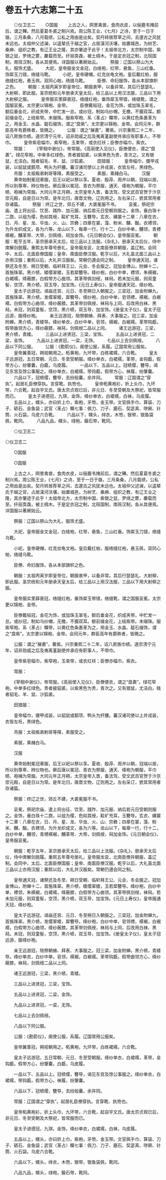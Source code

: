 # 卷五十六志第二十五

　　◎仪卫志二 　　○国服 　　上古之人，网罟禽兽，食肉衣皮，以俪鹿韦掩前后，谓之鞸。然后夏葛冬裘之制兴焉。周公陈王业，《七月》之诗，至于一日于貉，三月条桑，八月载绩，公私之用由是出矣。契丹转居荐草之间，去邃古之风犹未远也。太祖仲父述澜，以遥辇氏于越之官，占居潢河沃壤，始置城邑，为树艺、桑麻、组织之教，有辽王业之隆，其亦肇迹于此乎！太祖帝北方，太宗制中国，紫银之鼠，罗绮之篚，麇载而至。纤丽耎毳，被土绸木。于是定衣冠之制，北班国制，南班汉制，各从其便焉。详国服以著厥始云。 　　祭服：辽国以祭山为大礼，服饰尤盛。 　　大祀，皇帝服金文金冠，白绫袍，红带，悬鱼，三山红垂。饰犀玉刀错，络缝乌靴。 　　小祀，皇帝硬帽，红克丝龟文袍。皇后戴红帕，服络缝红袍，悬玉佩，双同心帕，络缝乌靴。 　　臣僚、命妇服饰，各从本部旗帜之色。 　　朝服：太祖丙寅岁即皇帝位，朝服衷甲，以备非常。其后行瑟瑟礼、大射柳，即此服。圣宗统和元年册承天皇太后，给三品以上用汉法服，三品以下用大射柳之服。 　　皇帝服实里薛衰冠，络缝红袍，垂饰犀玉带错，络缝靴，谓之国服衮冕。太宗更以锦袍、金带。 　　臣僚戴毡冠，金花为饰，或加珠玉翠毛，额后垂金花，织成夹带，中贮发一总。或纱冠，制如乌纱帽，无檐，不擫双耳。额前缀金花，上结紫带。末缀珠。服紫窄袍、系〈革占〉鞢带，以黄红色条裹革为之，用金玉、水晶、靛石缀饰，谓之“盘紫”。太宗更以锦袍、金带。会同元年，群臣高年有爵秩者，皆赐之。 　　公服：谓之“展裹”，著紫。兴宗重熙二十二年，诏八房族巾帻。道宗清宁元年，诏非勋戚之后及夷离堇副使并承应有职事人，不带巾。 　　皇帝紫皂幅巾，紫窄袍，玉束带，或衣红袄；臣僚亦幅巾，紫衣。 　　常服： 　　《宰相中谢仪》，帝常服。《高丽使入见仪》，臣僚便衣，谓之“盘裹”。绿花窄袍，中单多红绿色。贵者披貂裘，以紫黑色为贵，青次之。又有银鼠，尤洁白。贱者貂毛、羊、鼠、沙狐裘。 　　田猎服： 　　皇帝幅巾，擐甲戎装，以貂鼠或鹅项、鸭头为扞腰。蕃汉诸司使以上并戎装，衣皆左衽，黑绿色。 　　吊服：太祖叛弟剌哥等降，素服受之。 　　素服，乘赭白马。 　　汉服 　　黄帝始制冕冠章服，后王以祀以祭以享。夏收、殷冔、周弁以朝，冠端以居，所以别尊卑、辨仪物也。厥后唐以冕冠、青衣为祭服，通天、绛袍为朝服，平巾帻、袍襕为常服。大同元年正月朔，太宗皇帝入晋，备法驾，受文武百官贺于汴京崇元殿，自是日以为常。是年北归，唐晋文物，辽则用之。左右采订，摭其常用者存诸篇。 　　祭服：终辽之世，郊丘不建，大裘冕服不书。 　　衮冕，祭祀宗庙、遣上将出征、饮至、践阼、加元服、纳后若元日受朝则服之。金饰，垂白珠十二旒，以组为缨，色如其绶，黈纩充耳，玉簪导。玄衣、纁裳十二章：八章在衣，日、月、星、龙、华虫、火、山、宗彝；四章在裳，藻、粉米、黼、黻。衣褾领，为升龙织成文，各为六等。龙山以下，每章一行，行十二，白纱中单，黼领，青褾襈裾，黼革带、大带，剑佩绶，舄加金饰。《元日朝会仪》，皇帝服衮冕。 　　朝服：乾亨五年，圣宗册承天太后，给三品以上法服。《杂礼》，册承天太后仪，侍中席解剑脱履。重熙五年尊号册礼，皇帝服龙衮，北南臣僚并朝服，盖辽制。会同中，太后、北面臣僚国服；皇帝、南面臣僚汉服。乾亨以后，大礼虽北面三品以上亦用汉服；重熙以后，大礼并汉服矣。常朝仍遵会同之制。 　　皇帝通天冠，诸祭还及冬至、朔日受朝、临轩拜王公、元会、冬会服之。冠加金博山，附蝉十二，首施珠翠。黑介帻，緌缨翠緌，玉若犀簪导。绛纱袍，白纱中单，褾领，朱襈裾，白裙襦，绛蔽膝，白假带方心曲领。其革带佩剑绶，袜舄。若未加元服，则双童髻，空顶，黑介帻，双玉导，加宝饰。《元日上寿仪》，皇帝服通天冠，绛纱袍。 　　皇太子远游冠，谒庙还宫、元日、冬至朔日入朝服之。三梁冠，加金附蝉九，首施珠翠。黑介帻，发缨翠緌，犀簪导。绛纱袍，白纱中单，皂领褾，襈裾，白裾襦，白假带方心曲领，绛纱蔽膝。其革带剑佩绶，袜舄与上同，后改用白袜、黑舄。未冠，则双童髻，空顶，黑介帻，双玉导，加宝饰。《册皇太子仪》，皇太子冠远游，服绛纱袍。 　　亲王远游冠，陪祭朝飨、拜表、大事服之。冠三梁，加金附蝉。黑介帻，青緌导。绛纱单衣，白纱中单，皂领，襈裾，白裾襦。革带钩甗，假带曲领方心，绛纱蔽膝，袜舄，剑佩绶二品以上同。 　　诸王远游冠，三梁，黑介帻，青緌。 　　三品以上进贤冠，三梁，宝饰。 　　五品以上进贤冠，二梁，金饰。 　　九品以上进贤冠，一梁，无饰。 　　七品以上去剑佩绶。 　　八品以下同公服。 　　公服：《勘箭仪》，阁使公服，系履。辽国常用公服矣。 　　皇帝翼善冠，朔视朝用之。柘黄袍，九环带，白练裙襦，六合靴。 　　皇太子远游冠，五日常朝、元日、冬至受朝服。绛纱单衣，白裙襦，革带，金钩甗，假带方心，纷鞶囊，白甗，乌皮履。 　　一品以下、五品以上。冠帻缨，簪导，谒见东宫及馀公事服之。绛纱单衣，白裙襦，带钩甗，假带方心，袜履，纷鞶囊。 　　六品以下，冠帻缨，簪导，去纷般囊，余并同。 　　常服：辽国谓之“穿执”。起居礼臣僚穿执。言穿靴、执笏也。 　　皇帝柘黄袍衫，折上头巾，九环带，六合靴，起自宇文氏。唐太宗贞观已后，非元日、冬至受朝及大祭祀，皆常服而已。 　　皇太子进德冠，九琪，金饰，绛纱单衣，白裙襦，白袜，乌皮履。 　　五品以上，幞头，亦曰折上巾，紫袍，牙笏，金玉带。文官佩手巾、算袋、刀子、砺石、金鱼袋；武官〈革占〉鞢七事：佩刀、刀子、磨石、契苾真、哕厥、针筒、火石袋。乌皮六合靴。 　　六品以下，幞头，绯衣，木笏，银带，银鱼袋佩，靴同。 　　八品九品，幞头，绿袍，鍮石带，靴同。

　　◎仪卫志二

◎仪卫志二

　　○国服

　　○国服

　　上古之人，网罟禽兽，食肉衣皮，以俪鹿韦掩前后，谓之鞸。然后夏葛冬裘之制兴焉。周公陈王业，《七月》之诗，至于一日于貉，三月条桑，八月载绩，公私之用由是出矣。契丹转居荐草之间，去邃古之风犹未远也。太祖仲父述澜，以遥辇氏于越之官，占居潢河沃壤，始置城邑，为树艺、桑麻、组织之教，有辽王业之隆，其亦肇迹于此乎！太祖帝北方，太宗制中国，紫银之鼠，罗绮之篚，麇载而至。纤丽耎毳，被土绸木。于是定衣冠之制，北班国制，南班汉制，各从其便焉。详国服以著厥始云。

　　祭服：辽国以祭山为大礼，服饰尤盛。

　　大祀，皇帝服金文金冠，白绫袍，红带，悬鱼，三山红垂。饰犀玉刀错，络缝乌靴。

　　小祀，皇帝硬帽，红克丝龟文袍。皇后戴红帕，服络缝红袍，悬玉佩，双同心帕，络缝乌靴。

　　臣僚、命妇服饰，各从本部旗帜之色。

　　朝服：太祖丙寅岁即皇帝位，朝服衷甲，以备非常。其后行瑟瑟礼、大射柳，即此服。圣宗统和元年册承天皇太后，给三品以上用汉法服，三品以下用大射柳之服。

　　皇帝服实里薛衰冠，络缝红袍，垂饰犀玉带错，络缝靴，谓之国服衮冕。太宗更以锦袍、金带。

　　臣僚戴毡冠，金花为饰，或加珠玉翠毛，额后垂金花，织成夹带，中贮发一总。或纱冠，制如乌纱帽，无檐，不擫双耳。额前缀金花，上结紫带。末缀珠。服紫窄袍、系〈革占〉鞢带，以黄红色条裹革为之，用金玉、水晶、靛石缀饰，谓之“盘紫”。太宗更以锦袍、金带。会同元年，群臣高年有爵秩者，皆赐之。

　　公服：谓之“展裹”，著紫。兴宗重熙二十二年，诏八房族巾帻。道宗清宁元年，诏非勋戚之后及夷离堇副使并承应有职事人，不带巾。

　　皇帝紫皂幅巾，紫窄袍，玉束带，或衣红袄；臣僚亦幅巾，紫衣。

　　常服：

　　《宰相中谢仪》，帝常服。《高丽使入见仪》，臣僚便衣，谓之“盘裹”。绿花窄袍，中单多红绿色。贵者披貂裘，以紫黑色为贵，青次之。又有银鼠，尤洁白。贱者貂毛、羊、鼠、沙狐裘。

　　田猎服：

　　皇帝幅巾，擐甲戎装，以貂鼠或鹅项、鸭头为扞腰。蕃汉诸司使以上并戎装，衣皆左衽，黑绿色。

　　吊服：太祖叛弟剌哥等降，素服受之。

　　素服，乘赭白马。

　　汉服

　　黄帝始制冕冠章服，后王以祀以祭以享。夏收、殷冔、周弁以朝，冠端以居，所以别尊卑、辨仪物也。厥后唐以冕冠、青衣为祭服，通天、绛袍为朝服，平巾帻、袍襕为常服。大同元年正月朔，太宗皇帝入晋，备法驾，受文武百官贺于汴京崇元殿，自是日以为常。是年北归，唐晋文物，辽则用之。左右采订，摭其常用者存诸篇。

　　祭服：终辽之世，郊丘不建，大裘冕服不书。

　　衮冕，祭祀宗庙、遣上将出征、饮至、践阼、加元服、纳后若元日受朝则服之。金饰，垂白珠十二旒，以组为缨，色如其绶，黈纩充耳，玉簪导。玄衣、纁裳十二章：八章在衣，日、月、星、龙、华虫、火、山、宗彝；四章在裳，藻、粉米、黼、黻。衣褾领，为升龙织成文，各为六等。龙山以下，每章一行，行十二，白纱中单，黼领，青褾襈裾，黼革带、大带，剑佩绶，舄加金饰。《元日朝会仪》，皇帝服衮冕。

　　朝服：乾亨五年，圣宗册承天太后，给三品以上法服。《杂礼》，册承天太后仪，侍中席解剑脱履。重熙五年尊号册礼，皇帝服龙衮，北南臣僚并朝服，盖辽制。会同中，太后、北面臣僚国服；皇帝、南面臣僚汉服。乾亨以后，大礼虽北面三品以上亦用汉服；重熙以后，大礼并汉服矣。常朝仍遵会同之制。

　　皇帝通天冠，诸祭还及冬至、朔日受朝、临轩拜王公、元会、冬会服之。冠加金博山，附蝉十二，首施珠翠。黑介帻，緌缨翠緌，玉若犀簪导。绛纱袍，白纱中单，褾领，朱襈裾，白裙襦，绛蔽膝，白假带方心曲领。其革带佩剑绶，袜舄。若未加元服，则双童髻，空顶，黑介帻，双玉导，加宝饰。《元日上寿仪》，皇帝服通天冠，绛纱袍。

　　皇太子远游冠，谒庙还宫、元日、冬至朔日入朝服之。三梁冠，加金附蝉九，首施珠翠。黑介帻，发缨翠緌，犀簪导。绛纱袍，白纱中单，皂领褾，襈裾，白裾襦，白假带方心曲领，绛纱蔽膝。其革带剑佩绶，袜舄与上同，后改用白袜、黑舄。未冠，则双童髻，空顶，黑介帻，双玉导，加宝饰。《册皇太子仪》，皇太子冠远游，服绛纱袍。

　　亲王远游冠，陪祭朝飨、拜表、大事服之。冠三梁，加金附蝉。黑介帻，青緌导。绛纱单衣，白纱中单，皂领，襈裾，白裾襦。革带钩甗，假带曲领方心，绛纱蔽膝，袜舄，剑佩绶二品以上同。

　　诸王远游冠，三梁，黑介帻，青緌。

　　三品以上进贤冠，三梁，宝饰。

　　五品以上进贤冠，二梁，金饰。

　　九品以上进贤冠，一梁，无饰。

　　七品以上去剑佩绶。

　　八品以下同公服。

　　公服：《勘箭仪》，阁使公服，系履。辽国常用公服矣。

　　皇帝翼善冠，朔视朝用之。柘黄袍，九环带，白练裙襦，六合靴。

　　皇太子远游冠，五日常朝、元日、冬至受朝服。绛纱单衣，白裙襦，革带，金钩甗，假带方心，纷鞶囊，白甗，乌皮履。

　　一品以下、五品以上。冠帻缨，簪导，谒见东宫及馀公事服之。绛纱单衣，白裙襦，带钩甗，假带方心，袜履，纷鞶囊。

　　六品以下，冠帻缨，簪导，去纷般囊，余并同。

　　常服：辽国谓之“穿执”。起居礼臣僚穿执。言穿靴、执笏也。

　　皇帝柘黄袍衫，折上头巾，九环带，六合靴，起自宇文氏。唐太宗贞观已后，非元日、冬至受朝及大祭祀，皆常服而已。

　　皇太子进德冠，九琪，金饰，绛纱单衣，白裙襦，白袜，乌皮履。

　　五品以上，幞头，亦曰折上巾，紫袍，牙笏，金玉带。文官佩手巾、算袋、刀子、砺石、金鱼袋；武官〈革占〉鞢七事：佩刀、刀子、磨石、契苾真、哕厥、针筒、火石袋。乌皮六合靴。

　　六品以下，幞头，绯衣，木笏，银带，银鱼袋佩，靴同。

　　八品九品，幞头，绿袍，鍮石带，靴同。